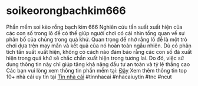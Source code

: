 # soikeorongbachkim666
Phần mềm soi kèo rồng bạch kim 666
Nghiên cứu tần suất xuất hiện của các con số trong lô đề có thể giúp người chơi có cái nhìn tổng quan về sự phân bố của chúng trong quá khứ. Quan trọng để nhớ rằng lô đề là một trò chơi dựa trên may mắn và kết quả của nó hoàn toàn ngẫu nhiên. Dù có phân tích tần suất xuất hiện, không có cách nào đảm bảo rằng các con số đã xuất hiện trong quá khứ sẽ chắc chắn xuất hiện trong tương lai. Do đó, việc sử dụng thông tin này chỉ giúp tăng khả năng đầu tư an toàn và tỷ lệ thắng cao
Các bạn vui lòng xem thông tin phần mềm tại: [Đây](https://tinnhacai.com/soi-keo-so-xo/soi-keo-rong-bach-kim-666-moi-ngay/)
Xem thêm thông tin top 10+ nhà cái uy tín tại [Tin nhà cái](https://tinnhacai.com/)
#tinnhacai #nhacaiuytin #tnc #ncut

